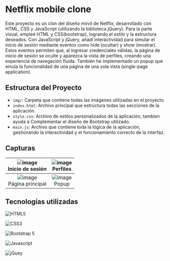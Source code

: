# Netflix mobile clone
Este proyecto es un clon del diseño móvil de Netflix, desarrollado con HTML, CSS y JavaScript (utilizando la biblioteca jQuery). Para la parte visual, empleé HTML y CSS(bootstrap), logrando el estilo 
y la estructura deseados. Con JavaScript y jQuery, añadí interactividad para simular el inicio de sesión mediante eventos como hide (ocultar) y show (mostrar). Estos eventos permiten que, 
al ingresar credenciales válidas, la página de inicio de sesión se oculte y aparezca la vista de perfiles, creando una experiencia de navegación fluida. También he implementado un popup 
que emula la funcionalidad de una página de una sola vista (single-page application).

## Estructura del Proyecto
- `img/`: Carpeta que contiene todas las imágenes utilizadas en el proyecto.
- `index.html`: Archivo principal que estructura todas las secciones de la aplicación.
- `style.css`: Archivo de estilos personalizados de la aplicación, tambien ayuda a Complementar el diseño de Bootstrap utilizado.
- `main.js`: Archivo que contiene toda la lógica de la aplicación, gestionando la interactividad y el funcionamiento correcto de la interfaz.

## Capturas

| ![image](https://github.com/user-attachments/assets/3156ed9f-08ee-4e35-9250-a23c55032be8) <br> Inicio de sesión |  ![image](https://github.com/user-attachments/assets/881c9dde-20dd-4efb-a78e-ffac691756d3) <br> Perfiles |
| :---: | :---: |
| ![image](https://github.com/user-attachments/assets/25b6a250-159e-4cf0-8420-bdcd1b2fcd05) <br> Página principal |  ![image](https://github.com/user-attachments/assets/458830d4-016c-4f83-8df0-da2fba0e6e54) <br> Popup |

## Tecnologías utilizadas

![HTML5](https://img.shields.io/badge/HTML5-E34F26?style=for-the-badge&logo=html5&logoColor=white)

![CSS3](https://img.shields.io/badge/CSS3-1572B6?style=for-the-badge&logo=css3&logoColor=white)

![Bootstrap 5](https://img.shields.io/badge/Bootstrap-563D7C?style=for-the-badge&logo=bootstrap&logoColor=white)

![Javascript](https://img.shields.io/badge/JavaScript-F7DF1E?style=for-the-badge&logo=javascript&logoColor=black)

![jQuey](https://img.shields.io/badge/jQuery-orange?style=for-the-badge&logo=jquery&logoColor=black)
